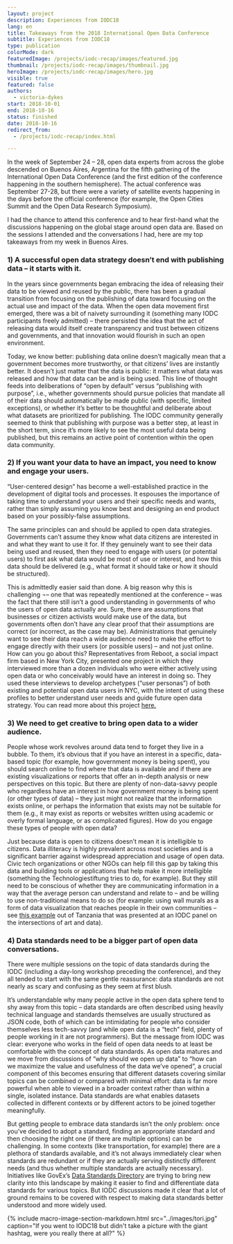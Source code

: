 ```yaml
---
layout: project
description: Experiences from IODC18
lang: en
title: Takeaways from the 2018 International Open Data Conference
subtitle: Experiences from IODC18
type: publication
colorMode: dark
featuredImage: /projects/iodc-recap/images/featured.jpg
thumbnail: /projects/iodc-recap/images/thumbnail.jpg
heroImage: /projects/iodc-recap/images/hero.jpg
visible: true
featured: false
authors:
  - victoria-dykes
start: 2018-10-01
end: 2018-10-16
status: finished
date: 2018-10-16
redirect_from:
  - /projects/iodc-recap/index.html

---
```

In the week of September 24 – 28, open data experts from across the globe descended on Buenos Aires, Argentina for the fifth gathering of the International Open Data Conference (and the first edition of the conference happening in the southern hemisphere). The actual conference was September 27-28, but there were a variety of satellite events happening in the days before the official conference (for example, the Open Cities Summit and the Open Data Research Symposium).

I had the chance to attend this conference and to hear first-hand what the discussions happening on the global stage around open data are. Based on the sessions I attended and the conversations I had, here are my top takeaways from my week in Buenos Aires.

### 1) A successful open data strategy doesn’t end with publishing data – it starts with it.

In the years since governments began embracing the idea of releasing their data to be viewed and reused by the public, there has been a gradual transition from focusing on the publishing of data toward focusing on the actual use and impact of the data. When the open data movement first emerged, there was a bit of naivety surrounding it (something many IODC participants freely admitted) – there persisted the idea that the act of releasing data would itself create transparency and trust between citizens and governments, and that innovation would flourish in such an open environment.

Today, we know better: publishing data online doesn’t magically mean that a government becomes more trustworthy, or that citizens’ lives are instantly better. It doesn’t just matter that the data is public: it matters what data was released and how that data can be and is being used. This line of thought feeds into deliberations of “open by default” versus “publishing with purpose”, i.e., whether governments should pursue policies that mandate all of their data should automatically be made public (with specific, limited exceptions), or whether it’s better to be thoughtful and deliberate about what datasets are prioritized for publishing. The IODC community generally seemed to think that publishing with purpose was a better step, at least in the short term, since it’s more likely to see the most useful data being published, but this remains an active point of contention within the open data community.

### 2) If you want your data to have an impact, you need to know and engage your users.

“User-centered design” has become a well-established practice in the development of digital tools and processes. It espouses the importance of taking time to understand your users and their specific needs and wants, rather than simply assuming you know best and designing an end product based on your possibly-false assumptions.

The same principles can and should be applied to open data strategies. Governments can’t assume they know what data citizens are interested in and what they want to use it for. If they genuinely want to see their data being used and reused, then they need to engage with users (or potential users) to first ask what data would be most of use or interest, and how this data should be delivered (e.g., what format it should take or how it should be structured).

This is admittedly easier said than done. A big reason why this is challenging ¬– one that was repeatedly mentioned at the conference – was the fact that there still isn’t a good understanding in governments of who the users of open data actually are. Sure, there are assumptions that businesses or citizen activists would make use of the data, but governments often don’t have any clear proof that their assumptions are correct (or incorrect, as the case may be). Administrations that genuinely want to see their data reach a wide audience need to make the effort to engage directly with their users (or possible users) – and not just online. How can you go about this? Representatives from Reboot, a social impact firm based in New York City, presented one project in which they interviewed more than a dozen individuals who were either actively using open data or who conceivably would have an interest in doing so. They used these interviews to develop archetypes (“user personas”) of both existing and potential open data users in NYC, with the intent of using these profiles to better understand user needs and guide future open data strategy. You can read more about this project [here.](https://opendata.cityofnewyork.us/wp-content/uploads/2017/07/Understanding-the-Users-of-Open-Data_Reboot.pdf)

### 3) We need to get creative to bring open data to a wider audience.

People whose work revolves around data tend to forget they live in a bubble. To them, it’s obvious that if you have an interest in a specific, data-based topic (for example, how government money is being spent), you should search online to find where that data is available and if there are existing visualizations or reports that offer an in-depth analysis or new perspectives on this topic. But there are plenty of non-data-savvy people who regardless have an interest in how government money is being spent (or other types of data) – they just might not realize that the information exists online, or perhaps the information that exists may not be suitable for them (e.g., it may exist as reports or websites written using academic or overly formal language, or as complicated figures). How do you engage these types of people with open data?

Just because data is open to citizens doesn’t mean it is intelligible to citizens. Data illiteracy is highly prevalent across most societies and is a significant barrier against widespread appreciation and usage of open data. Civic tech organizations or other NGOs can help fill this gap by taking this data and building tools or applications that help make it more intelligible (something the Technologiestiftung tries to do, for example). But they still need to be conscious of whether they are communicating information in a way that the average person can understand and relate to – and be willing to use non-traditional means to do so (for example: using wall murals as a form of data visualization that reaches people in their own communities – see [this example](https://datazetu.or.tz/wp-content/uploads/2018/06/Using-a-data-mural-to-fight-drug-abuse-in-Temeke.pdf) out of Tanzania that was presented at an IODC panel on the intersections of art and data).

### 4) Data standards need to be a bigger part of open data conversations.

There were multiple sessions on the topic of data standards during the IODC (including a day-long workshop preceding the conference), and they all tended to start with the same gentle reassurance: data standards are not nearly as scary and confusing as they seem at first blush.

It’s understandable why many people active in the open data sphere tend to shy away from this topic – data standards are often described using heavily technical language and standards themselves are usually structured as JSON code, both of which can be intimidating for people who consider themselves less tech-savvy (and while open data is a “tech” field, plenty of people working in it are not programmers). But the message from IODC was clear: everyone who works in the field of open data needs to at least be comfortable with the concept of data standards. As open data matures and we move from discussions of “why should we open up data” to “how can we maximize the value and usefulness of the data we’ve opened”, a crucial component of this becomes ensuring that different datasets covering similar topics can be combined or compared with minimal effort: data is far more powerful when able to viewed in a broader context rather than within a single, isolated instance. Data standards are what enables datasets collected in different contexts or by different actors to be joined together meaningfully.

But getting people to embrace data standards isn’t the only problem: once you’ve decided to adopt a standard, finding an appropriate standard and then choosing the right one (if there are multiple options) can be challenging. In some contexts (like transportation, for example) there are a plethora of standards available, and it’s not always immediately clear when standards are redundant or if they are actually serving distinctly different needs (and thus whether multiple standards are actually necessary). Initiatives like GovEx’s [Data Standards Directory](https://datastandards.directory/) are trying to bring new clarity into this landscape by making it easier to find and differentiate data standards for various topics. But IODC discussions made it clear that a lot of ground remains to be covered with respect to making data standards better understood and more widely used.

{% include macro-image-section-markdown.html src="../images/tori.jpg" caption="If you went to IODC18 but didn't take a picture with the giant hashtag, were you really there at all?" %}

